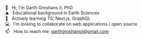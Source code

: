 👋  &nbsp;&nbsp;Hi, I’m Garth Groshans II, PhD <br/>
⛰️  &nbsp;&nbsp;Educational background in Earth Sciences <br/>
🌱  &nbsp;&nbsp;Actively learning TS, Next.js, GraphQL <br/>
💻  &nbsp;&nbsp;I’m looking to collaborate on web applications / open source <br/>
📫  &nbsp;&nbsp;How to reach me: garthgroshansii@gmail.com <br/>


<!---
ggroshansii/ggroshansii is a ✨ special ✨ repository because its `README.md` (this file) appears on your GitHub profile.
You can click the Preview link to take a look at your changes.
--->
